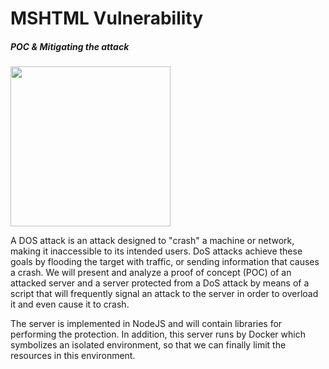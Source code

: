 
# MSHTML Vulnerability
##### _POC & Mitigating the attack_

<p align="left">
  <img width="256" height="256" src="https://cdn-dgcnf.nitrocdn.com/zgBEzIBknfYQCyvgrGtQGfEsNIeflida/assets/static/optimized/rev-08f9567/wp-content/uploads/2022/06/download.jpg">
</p>

A DOS attack is an attack designed to "crash" a machine or network, making it inaccessible to its intended users. DoS attacks achieve these goals by flooding the target with traffic, or sending information that causes a crash.
We will present and analyze a proof of concept (POC) of an attacked server and a server protected from a DoS attack by means of a script that will frequently signal an attack to the server in order to overload it and even cause it to crash.

The server is implemented in NodeJS and will contain libraries for performing the protection. In addition, this server runs by Docker which symbolizes an isolated environment, so that we can finally limit the resources in this environment.

